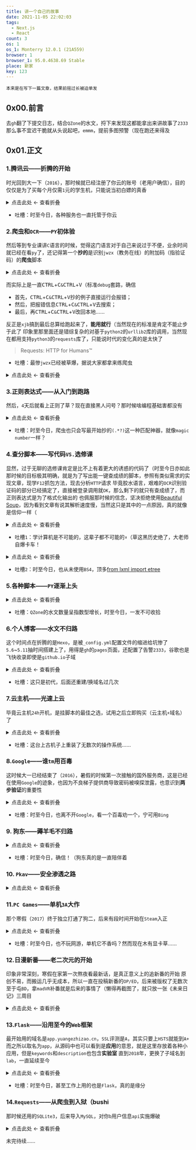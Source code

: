 ```yaml
---
title: 讲一个自己的故事
date: 2021-11-05 22:02:03
tags:
  - Next.js
  - React
count: 3
os: 1
os_1: Monterry 12.0.1 (21A559)
browser: 1
browser_1: 95.0.4638.69 Stable
place: 新家
key: 123
---
```

    本来是在写下一篇文章，结果前摇过长被迫单发
<!-- more -->
## 0x00.前言
去`gh`翻了下提交日志，结合`QZone`的水文，捋下来发现这都能拿出来讲故事了`2333`
那么事不宜迟干脆就从头说起吧，`emmm`，提前多图预警（现在跑还来得及

## 0x01.正文
### 1.腾讯云——折腾的开始
时光回到大一下（`2016`），那时候就已经注册了你云的账号（老用户确信），目的仅仅是为了买每个月仅需`1`元的学生机，只能说当初白嫖的真香

<details><summary>点击此处 ← 查看折叠</summary>

![2016-01-17 21:42:26](https://i1.yuangezhizao.cn/macOS/20211105223034.png!webp)

</details>

- 吐槽：时至今日，各种服务也一直托管于你云

### 2.爬虫和`OCR`——`PY`初体验
然后等到专业课讲`C`语言的时候，觉得这门语言对于自己来说过于不便，业余时间就已经在看`py`了，还记得第一个**抄的**是识别`jwzx`（教务在线）的附加码（指验证码）的**爬虫**脚本

<details><summary>点击此处 ← 查看折叠</summary>

![第一次的 PY 交易](https://i1.yuangezhizao.cn/macOS/20211105231511.png!webp)

</details>

而实际上是一直<kbd>CTRL</kbd>+<kbd>C</kbd>`&`<kbd>CTRL</kbd>+<kbd>V</kbd>（标准`debug`套路，确信
- 首先，<kbd>CTRL</kbd>+<kbd>C</kbd>`&`<kbd>CTRL</kbd>+<kbd>V</kbd>抄的例子直接运行会报错；
- 然后，把报错信息<kbd>CTRL</kbd>+<kbd>C</kbd>`&`<kbd>CTRL</kbd>+<kbd>V</kbd>去搜索；
- 最后，再<kbd>CTRL</kbd>+<kbd>C</kbd>`&`<kbd>CTRL</kbd>+<kbd>V</kbd>改回本地……

反正是`xjb`搞到最后总算给跑起来了，**能用就行**（当然现在的标准是肯定不能止步于此了
印象里那里面还是错综复杂的对基于`python2`的`urllib2`库的调用，当然现在都用支持`python3`的`requests`库了，只能说时代的变化真的是太快了
> Requests: HTTP for Humans™

- 吐槽：最惨`jwzx`已经被草爆，据说大家都拿来练爬虫

<details><summary>点击此处 ← 查看折叠</summary>

![xs](https://i1.yuangezhizao.cn/macOS/20211106173907.png!webp)

</details>

### 3.正则表达式——从入门到跑路
然后，`4`天后就看上正则了草？现在直接黑人问号？那时候啥编程基础害都没有

<details><summary>点击此处 ← 查看折叠</summary>

![正则表达式](https://i1.yuangezhizao.cn/macOS/20211105231804.png!webp)

</details>

- 吐槽：时至今日，爬虫也只会写最开始抄的`(.*?)`这一种匹配神器，就像`magic number`一样？

### 4.查分脚本——写代码`VS.`选修课
显然，过于无聊的选修课肯定是比不上有着更大的诱惑的代码了（时至今日亦如此
那时候的目标极其明确，就是为了写出能一键查成绩的脚本，参照有类似需求的实现文章，现学`F12`抓包方法，现去分析`HTTP`请求
毕竟胶水语言，艰难的`OCR`识别验证码的部分已经搞定了，直接被登录调用就`OK`，那么剩下的就只有查成绩了，而正则表达式是为了格式化输出的
也佩服那时候的信念，坚决拒绝使用[Beautiful Soup](https://www.crummy.com/software/BeautifulSoup/bs4/doc/)，因为看到文章有说其解析速度慢，当然这只是其中的一点原因，真的就像是信仰一样（

<details><summary>点击此处 ← 查看折叠</summary>

![一键查成绩](https://i1.yuangezhizao.cn/macOS/20211105235237.png!webp)
![后面放到了微信公众号里面，供自己班级同学的使用](https://i1.yuangezhizao.cn/macOS/20211106174150.png!webp)
![一点一点的优化](https://i1.yuangezhizao.cn/macOS/20211106174357.png!webp)
![计划任务](https://i1.yuangezhizao.cn/macOS/20211106174640.png!webp)
![大战 jwzx](https://i1.yuangezhizao.cn/macOS/20211106175210.png!webp)
![黑历史](https://i1.yuangezhizao.cn/macOS/20211106180730.png!webp)

</details>

- 吐槽`1`：学计算机是不可能的，这辈子都不可能的`⬇`（草这黑历史绝了，大老师自爆卡车！

<details><summary>点击此处 ← 查看折叠</summary>

![而计算机要 525](https://i1.yuangezhizao.cn/macOS/20211105230824.png!webp)

</details>

- 吐槽`2`：时至今日，也从未使用`BS4`，顶多[from lxml import etree](https://lxml.de/tutorial.html)

### 5.各种脚本——`PY`逐渐上头

<details><summary>点击此处 ← 查看折叠</summary>

![不是自己干的.jpG](https://i1.yuangezhizao.cn/macOS/20211106005647.png!webp)
![黑历史](https://i1.yuangezhizao.cn/macOS/20211106010436.png!webp)
![黑历史](https://i1.yuangezhizao.cn/macOS/20211106011050.png!webp)

</details>

- 吐槽：`QZone`的水文数量呈指数型增长，时至今日，一发不可收拾

### 6.个人博客——水文不归路
这个时间点在折腾的是`Hexo`，是被`_config.yml`配置文件的缩进给坑惨了
`5.6`~`5.11`抽时间搭建上了，用得是`gh`的`pages`页面，还配置了告警`2333`，谷歌也是飞快收录即使是`github.io`子域

<details><summary>点击此处 ← 查看折叠</summary>

![黑历史](https://i1.yuangezhizao.cn/macOS/20211106011347.png!webp)
![第一篇水文](https://i1.yuangezhizao.cn/macOS/20211106012803.png!webp)
![第一次告警](https://i1.yuangezhizao.cn/macOS/20211106014320.png!webp)
![被索引](https://i1.yuangezhizao.cn/macOS/20211106151010.png!webp)
![后来懒得限制，就又给放开了](https://i1.yuangezhizao.cn/macOS/20211106162122.png!webp)

</details>

- 吐槽：这只是初代，后面还重建/换域名过几次

### 7.云主机——光速上云
毕竟云主机`24h`开机，是挂脚本的最佳之选，试用之后立即购买（云主机`+`域名）了

<details><summary>点击此处 ← 查看折叠</summary>

![试用](https://i1.yuangezhizao.cn/macOS/20211106012349.png!webp)
![付费](https://i1.yuangezhizao.cn/macOS/20211106013229.png!webp)

</details>

- 吐槽：这台上古机子上重装了无数次的操作系统……

### 8.`Google`——谁`tm`用百毒
这时候大一已经结束了（`2016`），暑假的时候第一次接触的国外服务商，这是已经在使用`Google`的迹象，也因为不良梯子提供商导致密码被嗅探泄露，也意识到**两步验证**的重要性

<details><summary>点击此处 ← 查看折叠</summary>

![黑历史](https://i1.yuangezhizao.cn/macOS/20211105230638.png!webp)
![vpncup](https://i1.yuangezhizao.cn/macOS/20211106014541.png!webp)
![有被吓到](https://i1.yuangezhizao.cn/macOS/20211106015806.png!webp)
![公开梯子，不可避免](https://i1.yuangezhizao.cn/macOS/20211106160726.png!webp)
![两步验证](https://i1.yuangezhizao.cn/macOS/20211106160830.png!webp)

</details>

- 吐槽：时至今日，也离不开`Google`，看一个百毒劝一个，宁可用`Bing`

### 9. 狗东——薅羊毛不归路

<details><summary>点击此处 ← 查看折叠</summary>

![怀念那个时代](https://i1.yuangezhizao.cn/macOS/20211106015103.png!webp)
![狗东抽奖](https://i1.yuangezhizao.cn/macOS/20211106171748.png!webp)
![抽中手办](https://i1.yuangezhizao.cn/macOS/20211106172602.png!webp)

</details>

- 吐槽：时至今日，确信！（狗东真的是一直陪伴着

### 10. `Pkav`——安全渗透之路

<details><summary>点击此处 ← 查看折叠</summary>

![尝试爆破](https://i1.yuangezhizao.cn/macOS/20211106020141.png!webp)

</details>

### 11.`PC Games`——单机`3A`大作
那个寒假（`2017`）终于独立打通了狗二，后来有段时间开始在`Steam`入正

<details><summary>点击此处 ← 查看折叠</summary>

![狗二](https://i1.yuangezhizao.cn/macOS/20211106151939.png!webp)
![传送门](https://i1.yuangezhizao.cn/macOS/20211106160218.png!webp)

</details>

- 吐槽：时至今日，也不玩网游，单机它不香吗？然而现在木有显卡草……

### 12.日漫新番——老二次元的开始
印象非常深刻，寒假在家第一次熬夜看最新话，是真正意义上的追新番的开始
原创不易，而搬运几乎无成本，所以一直在投稿新番的`OP/ED`，后来被版权了无数次
至于屯`BD`，拿`madVR`补番就是后来的事情了（懒得再截图了，就只放一张《未来日记》三周目

<details><summary>点击此处 ← 查看折叠</summary>

![HS](https://i1.yuangezhizao.cn/macOS/20211106152251.png!webp)
![OP/ED](https://i1.yuangezhizao.cn/macOS/20211106155153.png!webp)
![各种退回](https://i1.yuangezhizao.cn/macOS/20211106155523.png!webp)
![那时候好看的老番可以看好几遍](https://i1.yuangezhizao.cn/macOS/20211106162657.png!webp)
![233](https://i1.yuangezhizao.cn/macOS/20211106163843.png!webp)
![10w](https://i1.yuangezhizao.cn/macOS/20211106164016.png!webp)
![300](https://i1.yuangezhizao.cn/macOS/20211106164629.png!webp)
![400](https://i1.yuangezhizao.cn/macOS/20211106165050.png!webp)
![500](https://i1.yuangezhizao.cn/macOS/20211106165326.png!webp)
![600+](https://i1.yuangezhizao.cn/macOS/20211106165801.png!webp)
![第一次在 A 站补番](https://i1.yuangezhizao.cn/macOS/20211106170537.png!webp)
![707](https://i1.yuangezhizao.cn/macOS/20211106171306.png!webp)
![888](https://i1.yuangezhizao.cn/macOS/20211106175841.png!webp)
![999](https://i1.yuangezhizao.cn/macOS/20211106183726.png!webp)
![1K](https://i1.yuangezhizao.cn/macOS/20211106183931.png!webp)
![1010](https://i1.yuangezhizao.cn/macOS/20211106184405.png!webp)

</details>

### 13.`Flask`——沿用至今的`Web`框架
最开始用的域名是`app.yuangezhizao.cn`，`SSL`评测是`A`，其实只要上`HSTS`就能到`A+`
而之所以取名为`app`，从源码中也可以看到是**应用**的意思，就是这里存放着各种小应用，但是`keywords`和`description`也包含**实验室**
直到`2018`年，更换了子域名到`lab`，一直延续至今

<details><summary>点击此处 ← 查看折叠</summary>

![SUT Dormitory Cache](https://i1.yuangezhizao.cn/macOS/20211105230113.png!webp)
![TODO](https://i1.yuangezhizao.cn/macOS/20211106163627.png!webp)
![DEBUG](https://i1.yuangezhizao.cn/macOS/20211106164338.png!webp)
![SUTDB](https://i1.yuangezhizao.cn/macOS/20211106164357.png!webp)
![LNUOC](https://i1.yuangezhizao.cn/macOS/20211106165151.png!webp)
![A](https://i1.yuangezhizao.cn/macOS/20211106170053.png!webp)
![app.yuangezhizao.cn](https://i1.yuangezhizao.cn/macOS/20211106170844.png!webp)
![lab.yuangezhizao.cn](https://i1.yuangezhizao.cn/macOS/20211106182709.png!webp)
![全是实验性质的产物](https://i1.yuangezhizao.cn/macOS/20211106183621.png!webp)
![SUT_WatchDogs](https://i1.yuangezhizao.cn/macOS/20211106204537.png!webp)
![SUTDB](https://i1.yuangezhizao.cn/macOS/20211106205402.png!webp)
![黑历史](https://i1.yuangezhizao.cn/macOS/20211106205543.png!webp)
![联动](https://i1.yuangezhizao.cn/macOS/20211106210240.png!webp)
![更新日志](https://i1.yuangezhizao.cn/macOS/20211106223135.png!webp)
![自动更新](https://i1.yuangezhizao.cn/macOS/20211106223332.png!webp)

</details>

- 吐槽：时至今日，甚至工作上用的也是`Flask`，真的是缘分

### 14.`Requests`——从爬虫到入狱（bushi
那时候还用的`SQLite3`，后来导入`MySQL`，对你`b`用户信息`api`实施爆破

<details><summary>点击此处 ← 查看折叠</summary>

![SQLite3](https://i1.yuangezhizao.cn/macOS/20211106154223.png!webp)
![MySQL](https://i1.yuangezhizao.cn/macOS/20211106154613.png!webp)
![65873864](https://i1.yuangezhizao.cn/macOS/20211106160015.png!webp)
![巨慢的导入流程](https://i1.yuangezhizao.cn/macOS/20211106161337.png!webp)
![黑历史](https://i1.yuangezhizao.cn/macOS/20211106171659.png!webp)

</details>

未完待续……